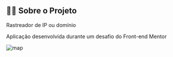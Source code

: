 ## 🧑‍💻 Sobre o Projeto

Rastreador de IP ou domínio

Aplicação desenvolvida durante um desafio do Front-end Mentor



![map](/home/Renan/Imagens/map.png)

